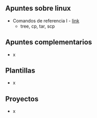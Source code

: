 ## Apuntes sobre linux

- Comandos de referencia I - [link](https://github.com/diegoaaron/repositorio/blob/main/linux/apuntes/linux_resume_00.md)
  - tree, cp, tar, scp

## Apuntes complementarios

- x

## Plantillas

- x

## Proyectos

- x
